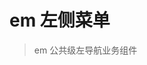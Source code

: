 # em 左侧菜单
> em 公共级左导航业务组件

<w-menu :env="env" :rule="menuTestRule" class="demo" eventUrl="http://www.qq.com/" lightUrl="http://news.qq.com/" logoutAction="https://www.easy-mock.com/mock/5ab386ecca15e11ded65b593/chinese/getLoginOutCallBackUrl"></w-menu>


<script>
import WMenu from '../emmenu/core/menu/Menu';
//  权限测试数据
import menuTestRule from './menudata';

export default {
  data() {
    return {
      env: {
        ACCOUNT: "http://localhost:8180/",
        ACTIVITY: "http://localhost:8382/",
        API: "http://gateway.inner.evente.cn:8000",
        BEVENT: "http://localhost:8183/",
        CDN: "http://localhost:8183",
        COUPON: "http://coupon.inner.evente.cn:30390/",
        DATA: "http://localhost:8184/",
        EVENTT: "http://event.inner.evente.cn:30391/",
        FINANCE: "http://localhost:8186/",
        FORM: "http://localhost:8182/",
        FREIGHT: "http://b.inner.evente.cn:30390/",
        GATEWAY: "http://gateway.inner.evente.cn:8000/",
        GOODS: "http://goods.inner.evente.cn:30390/",
        LIGHTAVTIVE: "http://localhost:8383/",
        MARKETING: "http://localhost:8183/",
        MATCHLINK: "http://e.inner.evente.cn:30370/",
        MENBER: "http://localhost:8181/",
        NODE_ENV: "development",
        ORDER: "http://localhost:8185/",
      },
      menuTestRule,
    };
  },
  components: {
    WMenu,
  },
  methods: {
    getAllData(val){
      console.log('获取所有的值',val)
    }
  },
}
</script>

<style lang="scss">
@import '../emmenu/assets/css/menu.scss';

.demo {
  position: relative;
  height: 500px;
}

.page {
  position: relative;
  z-index: 9999;
  padding-left: 0;
  margin-left: 20rem;
}
</style>
